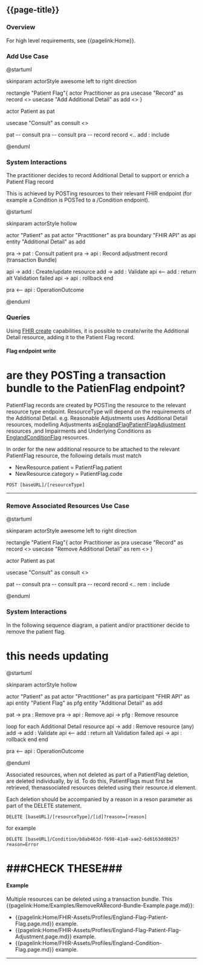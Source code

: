 ## {{page-title}}


### Overview

For high level requirements, see {{pagelink:Home}}.
 
### Add Use Case

<plantuml>
@startuml

skinparam actorStyle awesome
left to right direction

rectangle "Patient Flag"{
actor Practitioner as pra
usecase "Record" as record <<abstract>>
usecase "Add Additional Detail" as add <<abstract>>
}


actor Patient as pat

usecase "Consult" as consult <<abstract>>

pat -- consult
pra -- consult
pra -- record
record <.. add : include

@enduml
</plantuml>

### System Interactions

The practitioner decides to record Additional Detail to support or enrich a Patient Flag record

This is achieved by POSTing resources to their relevant FHIR endpoint (for example a Condition is POSTed to a /Condition endpoint).

<plantuml>
@startuml

skinparam actorStyle hollow

actor        "Patient"          as pat
actor        "Practitioner"     as pra
boundary     "FHIR API"         as api
entity       "Additional Detail"  as add

pra ->  pat : Consult patient
pra ->  api : Record adjustment record (transaction Bundle)

api ->  add : Create/update resource
add ->  add : Validate
api <-- add : return
alt Validation failed
  api -> api : rollback
end

pra <-- api : OperationOutcome

@enduml
</plantuml>


### Queries

Using [FHIR create](http://hl7.org/fhir/r4/http.html#create) capabilities, it is possible to create/write the Additional Detail resource, adding it to the Patient Flag record.

#### Flag endpoint write

# are they POSTing a transaction bundle to the PatienFlag endpoint?

PatientFlag records are created by POSTing the resource to the relevant resource type endpoint. ResourceType will depend on the requirements of the Additional Detail. e.g. Reasonable Adjustments uses Additional Detail resources, modelling Adjustments as[EnglandFlagPatientFlagAdjustment](https://fhir.nhs.uk/England/StructureDefinition/England-Flag-PatientFlag-Adjustment) resources ,and Impairments and Underlying Conditions as [EnglandConditionFlag](https://fhir.nhs.uk/England/StructureDefinition/England-Condition-Flag) resources.

In order for the new additional resource to be attached to the relevant PatientFlag resource, the following details must match
- NewResource.patient = PatientFlag.patient
- NewResource.category = PatientFlag.code

```
POST [baseURL]/[resourceType]
```
---

### Remove Associated Resources Use Case

<plantuml>
@startuml

skinparam actorStyle awesome
left to right direction

rectangle "Patient Flag"{
actor Practitioner as pra
usecase "Record" as record <<abstract>>
usecase "Remove Additional Detail" as rem <<abstract>>
}


actor Patient as pat

usecase "Consult" as consult <<abstract>>

pat -- consult
pra -- consult
pra -- record
record <.. rem : include

@enduml
</plantuml>

### System Interactions

In the following sequence diagram, a patient and/or practitioner decide to remove the patient flag.

# this needs updating

<plantuml>
@startuml

skinparam actorStyle hollow

actor        "Patient"          as pat
actor        "Practitioner"     as pra
participant  "FHIR API"         as api
entity       "Patient Flag"     as pfg
entity       "Additional Detail"  as add

  pat ->  pra : Remove
  pra ->  api : Remove
  api ->  pfg : Remove resource
  

loop for each Additional Detail resource
  api ->  add : Remove resource (any)
  add ->  add : Validate
  api <-- add : return
  alt Validation failed
    api -> api : rollback
  end
end

pra <-- api : OperationOutcome

@enduml
</plantuml>

Associated resources, when not deleted as part of a PatientFlag deletion, are deleted individually, by id. To do this, PatientFlags must first be retrieved, thenassociated resources deleted using their resource.id element.

Each deletion should be accompanied by a reason in a reson parameter as part of the DELETE statement.

```
DELETE [baseURL]/[resourceType]/[id]?reason=[reason]

```
for example

```
DELETE [baseURL]/Condition/b8ab463d-f698-41a0-aae2-6d6163dd0825?reason=Error

```
# ###CHECK THESE###
#### Example

Multiple resources can be deleted using a transaction bundle.  This  {{pagelink:Home/Examples/RemoveRARecord-Bundle-Example.page.md}}:

* {{pagelink:Home/FHIR-Assets/Profiles/England-Flag-Patient-Flag.page.md}} example.  
* {{pagelink:Home/FHIR-Assets/Profiles/England-Flag-Patient-Flag-Adjustment.page.md}} example.  
* {{pagelink:Home/FHIR-Assets/Profiles/England-Condition-Flag.page.md}} example.  

---
